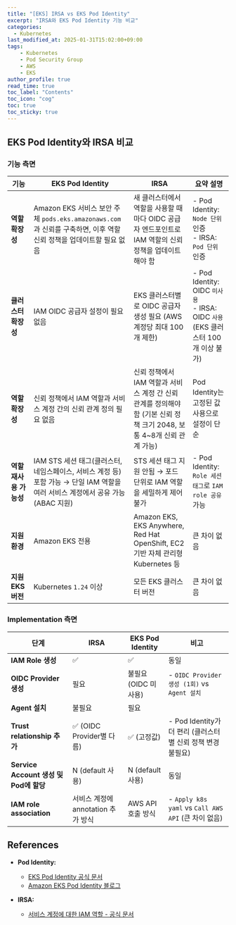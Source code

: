```yaml
---
title: "[EKS] IRSA vs EKS Pod Identity"
excerpt: "IRSA와 EKS Pod Identity 기능 비교"
categories: 
  - Kubernetes
last_modified_at: 2025-01-31T15:02:00+09:00
tags: 
    - Kubernetes
    - Pod Security Group
    - AWS
    - EKS
author_profile: true
read_time: true
toc_label: "Contents" 
toc_icon: "cog" 
toc: true
toc_sticky: true
---
```




## **EKS Pod Identity와 IRSA 비교**

### 기능 측면

| 기능                   | EKS Pod Identity                                             | IRSA                                                         | **요약 설명**                                                |
| ---------------------- | ------------------------------------------------------------ | ------------------------------------------------------------ | ------------------------------------------------------------ |
| **역할 확장성**        | Amazon EKS 서비스 보안 주체 `pods.eks.amazonaws.com`과 신뢰를 구축하면, 이후 역할 신뢰 정책을 업데이트할 필요 없음 | 새 클러스터에서 역할을 사용할 때마다 OIDC 공급자 엔드포인트로 IAM 역할의 신뢰 정책을 업데이트해야 함 | - Pod Identity: `Node 단위` 인증<br>- IRSA: `Pod 단위` 인증  |
| **클러스터 확장성**    | IAM OIDC 공급자 설정이 필요 없음                             | EKS 클러스터별로 OIDC 공급자 생성 필요 (AWS 계정당 최대 100개 제한) | - Pod Identity: OIDC `미사용`<br>- IRSA: OIDC `사용` (EKS 클러스터 100개 이상 불가) |
| **역할 확장성**        | 신뢰 정책에서 IAM 역할과 서비스 계정 간의 신뢰 관계 정의 필요 없음 | 신뢰 정책에서 IAM 역할과 서비스 계정 간 신뢰 관계를 정의해야 함 (기본 신뢰 정책 크기 2048, 보통 4~8개 신뢰 관계 가능) | Pod Identity는 고정된 값 사용으로 설정이 단순                |
| **역할 재사용 가능성** | IAM STS 세션 태그(클러스터, 네임스페이스, 서비스 계정 등) 포함 가능 → 단일 IAM 역할을 여러 서비스 계정에서 공유 가능 (ABAC 지원) | STS 세션 태그 지원 안됨 → 포드 단위로 IAM 역할을 세밀하게 제어 불가 | - Pod Identity: `Role 세션 태그`로 `IAM role 공유` 가능      |
| **지원 환경**          | Amazon EKS 전용                                              | Amazon EKS, EKS Anywhere, Red Hat OpenShift, EC2 기반 자체 관리형 Kubernetes 등 | 큰 차이 없음                                                 |
| **지원 EKS 버전**      | Kubernetes `1.24` 이상                                       | 모든 EKS 클러스터 버전                                       | 큰 차이 없음                                                 |



### Implementation 측면

| **단계**                               | **IRSA**                           | **EKS Pod Identity** | **비고**                                                    |
| -------------------------------------- | ---------------------------------- | -------------------- | ----------------------------------------------------------- |
| **IAM Role 생성**                      | ✅                                  | ✅                    | 동일                                                        |
| **OIDC Provider 생성**                 | 필요                               | 불필요 (OIDC 미사용) | - `OIDC Provider 생성 (1회)` vs `Agent 설치`                |
| **Agent 설치**                         | 불필요                             | 필요                 |                                                             |
| **Trust relationship 추가**            | ✅ (OIDC Provider별 다름)           | ✅ (고정값)           | - Pod Identity가 더 편리 (클러스터별 신뢰 정책 변경 불필요) |
| **Service Account 생성 및 Pod에 할당** | N (default 사용)                   | N (default 사용)     | 동일                                                        |
| **IAM role association**               | 서비스 계정에 annotation 추가 방식 | AWS API 호출 방식    | - `Apply k8s yaml` vs `Call AWS API` (큰 차이 없음)         |



## **References**

- **Pod Identity:**
  - [EKS Pod Identity 공식 문서](https://docs.aws.amazon.com/ko_kr/eks/latest/userguide/pod-identities.html)
  - [Amazon EKS Pod Identity 블로그](https://aws.amazon.com/ko/blogs/aws/amazon-eks-pod-identity-simplifies-iam-permissions-for-applications-on-amazon-eks-clusters/)

- **IRSA:**
  - [서비스 계정에 대한 IAM 역할 - 공식 문서](https://docs.aws.amazon.com/ko_kr/eks/latest/userguide/iam-roles-for-service-accounts.html)
